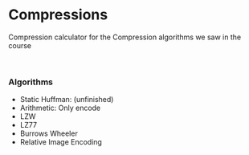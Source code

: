 # Compressions
Compression calculator for the Compression algorithms we saw in the course

<br>
<h3>Algorithms</h3>
<ul>
  <li>Static Huffman: (unfinished)</li>
  <li>Arithmetic: Only encode</li>
  <li>LZW</li>
  <li>LZ77</li>
  <li>Burrows Wheeler</li>
  <li>Relative Image Encoding</li>
</ul>

